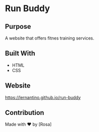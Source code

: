 # Run Buddy

## Purpose
A website that offers fitnes training services.

## Built With
* HTML
* CSS 

## Website
https://lernantino.github.io/run-buddy

## Contribution
Made with ♥ by [Rosa]
